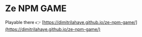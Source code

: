 # Ze NPM GAME

Playable there :point_right: [https://dimitrilahaye.github.io/ze-npm-game/](https://dimitrilahaye.github.io/ze-npm-game/)